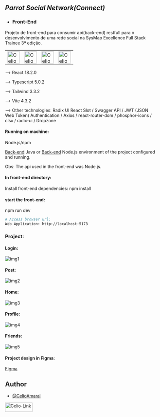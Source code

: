 ## <i> Parrot Social Network(Connect) </i>
- ### Front-End
Projeto de front-end para consumir api(back-end) restfull para o desenvolvimento de uma rede social na SysMap Excellence Full Stack Trainee 3ª edição.

<table>
  <tr>
    <td><img align="center" alt="Celio-React" height="40" width="40" src="https://cdn.jsdelivr.net/gh/devicons/devicon/icons/react/react-original-wordmark.svg"></td>
    <td><img align="center" alt="Celio-Typescript" height="40" width="40" src="https://cdn.jsdelivr.net/gh/devicons/devicon/icons/typescript/typescript-original.svg"></td>
    <td><img align="center" alt="Celio-Tailwindcss" height="40" width="40" src="https://cdn.jsdelivr.net/gh/devicons/devicon/icons/tailwindcss/tailwindcss-plain.svg"></td>
    <td><img align="center" alt="Celio-Vite" height="40" width="40" src="https://www.svgrepo.com/show/374167/vite.svg"></td>
  </tr>
 </table>
 
--> React 18.2.0
 
--> Typescript 5.0.2
 
--> Tailwind 3.3.2
 
--> Vite 4.3.2
 
--> Other technologies: Radix UI React Slot / Swagger API / JWT (JSON Web Token) Authentication / Axios / react-router-dom / phosphor-icons / clsx / radix-ui / Dropzone

#### Running on machine:
Node.js/npm

[Back-end](https://github.com/bc-fullstack-03/Celio_Amaral-Backend) Java or [Back-end](https://github.com/coe-tech/backend) Node.js environment of the project configured and running.

Obs: The api used in the front-end was Node.js.

#### In front-end directory:
Install front-end dependencies:
npm install

#### start the front-end:
npm run dev

```bash
# Access browser url:
Web Application: http://localhost:5173
```

### Project:
#### Login:
![img1](https://github.com/bc-fullstack-03/Celio_Amaral-Frontend/blob/main/frontend/public/tela_login.png)

#### Post:
![img2](https://github.com/bc-fullstack-03/Celio_Amaral-Frontend/blob/main/frontend/public/tela_post.png)

#### Home:
![img3](https://github.com/bc-fullstack-03/Celio_Amaral-Frontend/blob/main/frontend/public/tela_home.png)

#### Profile:
![img4](https://github.com/bc-fullstack-03/Celio_Amaral-Frontend/blob/main/frontend/public/tela_profile.png)

#### Friends:
![img5](https://github.com/bc-fullstack-03/Celio_Amaral-Frontend/blob/main/frontend/public/tela_friends.png)

#### Project design in Figma:
[Figma](https://www.figma.com/file/vepLgESqoFwshCzJ5lqPkn/bootcamp-2?node-id=0-1&t=uspBdoBlOFzx5gUx-0)

## Author
- [@CelioAmaral](https://github.com/CelioAmaral)
<div>
  <a href="https://www.linkedin.com/in/celioamaral20" target="_blank"><img align="center" alt="Celio-Link" height="30" width="90" src="https://img.shields.io/badge/-LinkedIn-%230077B5?style=flat&logo=linkedin&logoColor=white" target="_blank"></a> 
</div>
